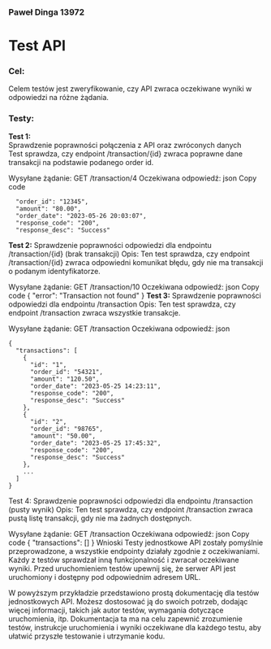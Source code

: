 ### Paweł Dinga 13972
# Test API
### Cel:<br>
Celem testów jest zweryfikowanie, czy API zwraca oczekiwane wyniki w odpowiedzi na różne żądania.<br>

### Testy:<br>
**Test 1:**<br> 
Sprawdzenie poprawności połączenia z API oraz zwróconych danych<br>
Test sprawdza, czy endpoint /transaction/{id} zwraca poprawne dane transakcji na podstawie podanego order id.

Wysyłane żądanie: GET /transaction/4
Oczekiwana odpowiedź:
json
Copy code
```
  "order_id": "12345",
  "amount": "80.00",
  "order_date": "2023-05-26 20:03:07",
  "response_code": "200",
  "response_desc": "Success"
```
**Test 2:** Sprawdzenie poprawności odpowiedzi dla endpointu /transaction/{id} (brak transakcji)
Opis: Ten test sprawdza, czy endpoint /transaction/{id} zwraca odpowiedni komunikat błędu, gdy nie ma transakcji o podanym identyfikatorze.

Wysyłane żądanie: GET /transaction/10
Oczekiwana odpowiedź:
json
Copy code
{
  "error": "Transaction not found"
}
**Test 3:** Sprawdzenie poprawności odpowiedzi dla endpointu /transaction
Opis: Ten test sprawdza, czy endpoint /transaction zwraca wszystkie transakcje.

Wysyłane żądanie: GET /transaction
Oczekiwana odpowiedź:
json
```
{
  "transactions": [
    {
      "id": "1",
      "order_id": "54321",
      "amount": "120.50",
      "order_date": "2023-05-25 14:23:11",
      "response_code": "200",
      "response_desc": "Success"
    },
    {
      "id": "2",
      "order_id": "98765",
      "amount": "50.00",
      "order_date": "2023-05-25 17:45:32",
      "response_code": "200",
      "response_desc": "Success"
    },
    ...
  ]
}
```
Test 4: Sprawdzenie poprawności odpowiedzi dla endpointu /transaction (pusty wynik)
Opis: Ten test sprawdza, czy endpoint /transaction zwraca pustą listę transakcji, gdy nie ma żadnych dostępnych.

Wysyłane żądanie: GET /transaction
Oczekiwana odpowiedź:
json
Copy code
{
  "transactions": []
}
Wnioski
Testy jednostkowe API zostały pomyślnie przeprowadzone, a wszystkie endpointy działały zgodnie z oczekiwaniami. Każdy z testów sprawdzał inną funkcjonalność i zwracał oczekiwane wyniki. Przed uruchomieniem testów upewnij się, że serwer API jest uruchomiony i dostępny pod odpowiednim adresem URL.

W powyższym przykładzie przedstawiono prostą dokumentację dla testów jednostkowych API. Możesz dostosować ją do swoich potrzeb, dodając więcej informacji, takich jak autor testów, wymagania dotyczące uruchomienia, itp. Dokumentacja ta ma na celu zapewnić zrozumienie testów, instrukcje uruchomienia i wyniki oczekiwane dla każdego testu, aby ułatwić przyszłe testowanie i utrzymanie kodu.


